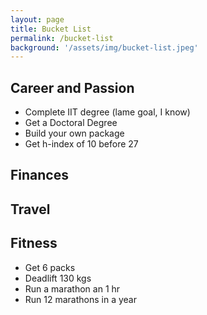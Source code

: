 ```yaml
---
layout: page
title: Bucket List
permalink: /bucket-list
background: '/assets/img/bucket-list.jpeg'
---
```


## Career and Passion
- Complete IIT degree (lame goal, I know)
- Get a Doctoral Degree
- Build your own package
- Get h-index of 10 before 27

## Finances

## Travel

## Fitness
- Get 6 packs
- Deadlift 130 kgs
- Run a marathon an 1 hr
- Run 12 marathons in a year
